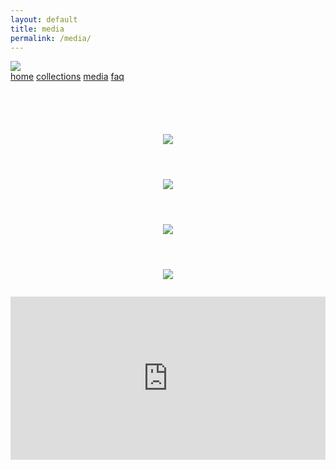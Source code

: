 ```yaml
---
layout: default
title: media
permalink: /media/
---
```

<style>
.promo-video-container {
    display: flex;
    width: 100%;
    padding-top: 2em;
    padding-bottom: 50%;
    height: 0; 
    position: relative;
    text-align: center;
    justify-content: center;
}

.promo-video-container iframe{
    position: absolute;
    top: 0;
    left: 0;
    width: 100%;
    height: 100%;
    margin: 0 auto;
}

.gallery-container {
    /* display: flex;
    justify-content: center;
    align-items: center; */
}

.gallery-img-row {
    display: flex;
    justify-content: center;
    align-items: center;
    flex-flow: column;
    /* max-height: 10em;  */
    /* margin: 0 auto; */
    /* position: relative;
    justify-content: center;
    align-items: center;
    margin: 0 auto; */
}

.gallery-img {
    max-width: 20em; 
    padding: 0;
    margin: 0 auto;
}

.footer {
    padding-top: 4em;
}

@media only screen and (min-device-width: 768px) {
    .promo-video-container {
        width: 100%;
        padding-top: 2em;
        padding-bottom: 46.25%;
        height: 0;
    }
    .promo-video-container iframe{
        /* width: 90%; */
    }
    .gallery-img {
        max-width: 40em; 
        padding: 1em;
        margin: 0 auto;
    }
</style>

<!-- nav links -->
<div class="nav-container" style="padding-bottom: 4em;">
    <!-- gif header -->
    <div class="header-logo">
        <!-- <video class="header-img" autoplay loop muted playsinline defaultMuted>
            <source src="../images/rotating-logo.mp4" type="video/mp4">
            webp here?
            Your browser does not support the video tag.
        </video>  -->
        <img class="header-img" src="/images/textLogo.png">
    </div>
    <div class="nav-links">
        <a class="nav-link" href="{{ site.url }}/">home</a>
        <a class="nav-link" href="{{ site.url }}/collections/all/">collections</a>
        <a class="nav-link active" href="{{ site.url }}/media">media</a>
        <a class="nav-link" href="{{ site.url }}/faq">faq</a>
    </div>
</div>

<div class="gallery-container">
    <div class="gallery-img-row">
        <div class="gallery-img"><img class="gallery-img" src="/images/wishs1.jpg"></div>
        <div class="gallery-img"><img class="gallery-img" src="/images/swank3.jpg"></div>
        <div class="gallery-img"><img class="gallery-img" src="/images/swank4.jpg"></div>
        <div class="gallery-img"><img class="gallery-img" src="/images/swank6.jpg"></div>
    </div>
    <div class="promo-video-container">
        <iframe allow='autoplay' width="560" height="315" src="https://www.youtube.com/embed/X-3k-pjilJ0?autoplay=1&mute=1&origin=https://nvrscape.com" title="YouTube video player" frameborder="0" allow="accelerometer; autoplay; clipboard-write; encrypted-media; gyroscope; picture-in-picture" allowfullscreen></iframe>
    </div>
</div>